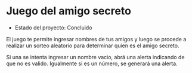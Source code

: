 <h1> Juego del amigo secreto</h1>

- Estado del proyecto: Concluido

El juego te permite ingresar nombres de tus amigos y luego se procede a realizar un sorteo aleatorio para determinar quien es el amigo secreto. 

Si una se intenta ingresar un nombre vacio, abrá una alerta indicando de que no es valido.
Igualmente si es un número, se generará una alerta.
